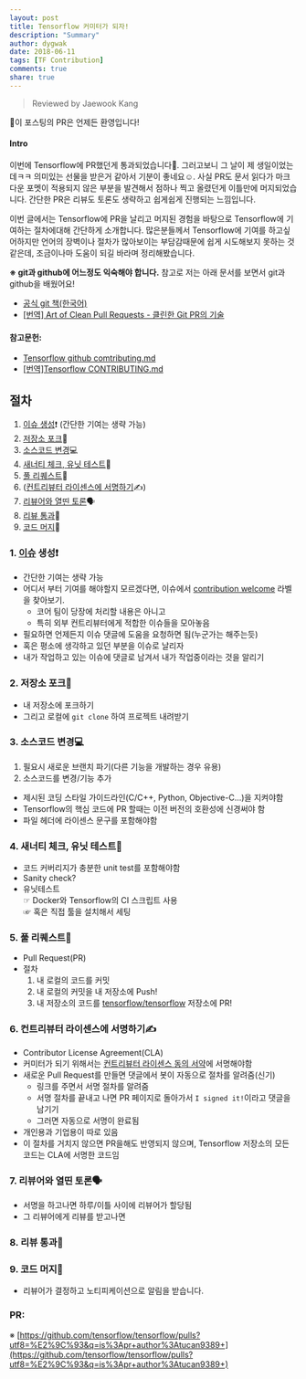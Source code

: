 ```yaml
---
layout: post
title: Tensorflow 커미터가 되자!
description: "Summary"
author: dygwak
date: 2018-06-11
tags: [TF Contribution]
comments: true
share: true
---
```


> Reviewed by Jaewook Kang

🙆‍이 포스팅의 PR은 언제든 환영입니다!

#### Intro

이번에 Tensorflow에 PR했던게 통과되었습니다🎉. 그러고보니 그 날이 제 생일이었는데ㅋㅋ 의미있는 선물을 받은거 같아서 기분이 좋네요☺️. 사실 PR도 문서 읽다가 마크다운 포멧이 적용되지 않은 부분을 발견해서 점하나 찍고 올렸던게 이틀만에 머지되었습니다. 간단한 PR은 리뷰도 토론도 생략하고 쉽게쉽게 진행되는 느낌입니다.

이번 글에서는 Tensorflow에 PR을 날리고 머지된 경험을 바탕으로 Tensorflow에 기여하는 절차에대해 간단하게 소개합니다. 많은분들께서 Tensorflow에 기여를 하고싶어하지만 언어의 장벽이나 절차가 많아보이는 부담감때문에 쉽게 시도해보지 못하는 것 같은데, 조금이나마 도움이 되길 바라며 정리해봤습니다.

**※ git과 github에 어느정도 익숙해야 합니다.** 참고로 저는 아래 문서를 보면서 git과 github을 배웠어요!

- [공식 git 책(한국어)](https://git-scm.com/book/ko/v2)
- [[번역] Art of Clean Pull Requests - 클린한 Git PR의 기술](http://blog.sonim1.com/224)



#### 참고문헌:
- [Tensorflow github comtributing.md](https://github.com/tensorflow/tensorflow/blob/master/CONTRIBUTING.md)
- [[번역]Tensorflow CONTRIBUTING.md](https://gist.github.com/tucan9389/1a7d1910dfe8183df47a4fbc5ced1c03)

## 절차
1. [이슈 생성](#1-%EC%9D%B4%EC%8A%88-%EC%83%9D%EC%84%B1%EF%B8%8F)❗️ (간단한 기여는 생략 가능)
1. [저장소 포크](#2-%EC%A0%80%EC%9E%A5%EC%86%8C-%ED%8F%AC%ED%81%AC)🍴
1. [소스코드 변경](#3-%EC%86%8C%EC%8A%A4%EC%BD%94%EB%93%9C-%EB%B3%80%EA%B2%BD)💻
1. [새너티 체크, 유닛 테스트](#4-%EC%83%88%EB%84%88%ED%8B%B0-%EC%B2%B4%ED%81%AC-%EC%9C%A0%EB%8B%9B-%ED%85%8C%EC%8A%A4%ED%8A%B8)🚦
1. [풀 리퀘스트](#5-%ED%92%80-%EB%A6%AC%ED%80%98%EC%8A%A4%ED%8A%B8)🙇
1. ([컨트리뷰터 라이센스에 서명하기](#6-%EC%BB%A8%ED%8A%B8%EB%A6%AC%EB%B7%B0%ED%84%B0-%EB%9D%BC%EC%9D%B4%EC%84%BC%EC%8A%A4%EC%97%90-%EC%84%9C%EB%AA%85%ED%95%98%EA%B8%B0%EF%B8%8F)✍️)
1. [리뷰어와 열띤 토론](#7-%EB%A6%AC%EB%B7%B0%EC%96%B4%EC%99%80-%EC%97%B4%EB%9D%A4-%ED%86%A0%EB%A1%A0)🗣
1. [리뷰 통과](#8-%EB%A6%AC%EB%B7%B0-%ED%86%B5%EA%B3%BC)💯
1. [코드 머지](#9-%EC%BD%94%EB%93%9C-%EB%A8%B8%EC%A7%80)🎊

### 1. [이슈](https://github.com/tensorflow/tensorflow/issues) 생성❗️
- 간단한 기여는 생략 가능
- 어디서 부터 기여를 해야할지 모르겠다면, 이슈에서 [contribution welcome](https://github.com/tensorflow/tensorflow/issues?q=is%3Aopen+is%3Aissue+label%3A%22stat%3Acontributions+welcome%22) 라벨을 찾아보기.
  - 코어 팀이 당장에 처리할 내용은 아니고
  - 특히 외부 컨트리뷰터에게 적합한 이슈들을 모아놓음
- 필요하면 언제든지 이슈 댓글에 도움을 요청하면 됨(누군가는 해주는듯)
- 혹은 평소에 생각하고 있던 부분을 이슈로 날리자
- 내가 작업하고 있는 이슈에 댓글로 남겨서 내가 작업중이라는 것을 알리기

### 2. 저장소 포크🍴
- 내 저장소에 포크하기
- 그리고 로컬에 `git clone` 하여 프로젝트 내려받기

### 3. 소스코드 변경💻
1. 필요시 새로운 브랜치 파기(다른 기능을 개발하는 경우 유용)
1. 소스코드를 변경/기능 추가

- 제시된 코딩 스타일 가이드라인(C/C++, Python, Objective-C...)을 지켜야함
- Tensorflow의 핵심 코드에 PR 할때는 이전 버전의 호환성에 신경써야 함
- 파일 헤더에 라이센스 문구를 포함해야함

### 4. 새너티 체크, 유닛 테스트🚦
- 코드 커버리지가 충분한 unit test를 포함해야함
- Sanity check?
- 유닛테스트<br>
  ☞ Docker와 Tensorflow의 CI 스크립트 사용<br>
  ☞ 혹은 직접 툴을 설치해서 세팅
### 5. 풀 리퀘스트🙇
- Pull Request(PR)
- 절차
  1. 내 로컬의 코드를 커밋
  2. 내 로컬의 커밋을 내 저장소에 Push!
  3. 내 저장소의 코드를 [tensorflow/tensorflow](https://github.com/tensorflow/tensorflow/) 저장소에 PR!

### 6. 컨트리뷰터 라이센스에 서명하기✍️
- Contributor License Agreement(CLA)
- 커미터가 되기 위해서는 [컨트리뷰터 라이센스 동의 서약](https://cla.developers.google.com/)에 서명해야함
- 새로운 Pull Request를 만들면 댓글에서 봇이 자동으로 절차를 알려줌(신기)
  - 링크를 주면서 서명 절차를 알려줌
  - 서명 절차를 끝내고 나면 PR 페이지로 돌아가서 `I signed it!`이라고 댓글을 남기기
  - 그러면 자동으로 서명이 완료됨
- 개인용과 기업용이 따로 있음
- 이 절차를 거치지 않으면 PR을해도 반영되지 않으며, Tensorflow 저장소의 모든 코드는 CLA에 서명한 코드임

### 7. 리뷰어와 열띤 토론🗣
- 서명을 하고나면 하루/이틀 사이에 리뷰어가 할당됨
- 그 리뷰어에게 리뷰를 받고나면 

### 8. 리뷰 통과💯

### 9. 코드 머지🎊
- 리뷰어가 결정하고 노티피케이션으로 알림을 받습니다.


### PR:
※ [https://github.com/tensorflow/tensorflow/pulls?utf8=%E2%9C%93&q=is%3Apr+author%3Atucan9389+](https://github.com/tensorflow/tensorflow/pulls?utf8=%E2%9C%93&q=is%3Apr+author%3Atucan9389+)

